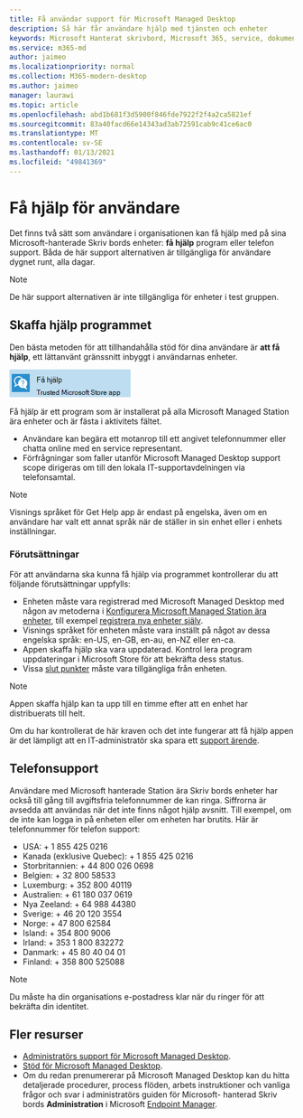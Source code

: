 ```yaml
---
title: Få användar support för Microsoft Managed Desktop
description: Så här får användare hjälp med tjänsten och enheter
keywords: Microsoft Hanterat skrivbord, Microsoft 365, service, dokumentation
ms.service: m365-md
author: jaimeo
ms.localizationpriority: normal
ms.collection: M365-modern-desktop
ms.author: jaimeo
manager: laurawi
ms.topic: article
ms.openlocfilehash: abd1b681f3d5900f846fde7922f2f4a2ca5821ef
ms.sourcegitcommit: 83a40facd66e14343ad3ab72591cab9c41ce6ac0
ms.translationtype: MT
ms.contentlocale: sv-SE
ms.lasthandoff: 01/13/2021
ms.locfileid: "49841369"
---
```

# <a name="getting-help-for-users"></a>Få hjälp för användare

Det finns två sätt som användare i organisationen kan få hjälp med på sina Microsoft-hanterade Skriv bords enheter: **få hjälp** program eller telefon support. Båda de här support alternativen är tillgängliga för användare dygnet runt, alla dagar.
 
>[!NOTE]
>De här support alternativen är inte tillgängliga för enheter i test gruppen.

## <a name="get-help-app"></a>Skaffa hjälp programmet

Den bästa metoden för att tillhandahålla stöd för dina användare är **att få hjälp**, ett lättanvänt gränssnitt inbyggt i användarnas enheter.  

![Ikonen skaffa hjälp program](../../media/get-help.png)

Få hjälp är ett program som är installerat på alla Microsoft Managed Station ära enheter och är fästa i aktivitets fältet. 

- Användare kan begära ett motanrop till ett angivet telefonnummer eller chatta online med en service representant.
- Förfrågningar som faller utanför Microsoft Managed Desktop support scope dirigeras om till den lokala IT-supportavdelningen via telefonsamtal.

> [!NOTE]
> Visnings språket för Get Help app är endast på engelska, även om en användare har valt ett annat språk när de ställer in sin enhet eller i enhets inställningar. 

### <a name="prerequisites"></a>Förutsättningar
För att användarna ska kunna få hjälp via programmet kontrollerar du att följande förutsättningar uppfylls:

- Enheten måste vara registrerad med Microsoft Managed Desktop med någon av metoderna i [Konfigurera Microsoft Managed Station ära enheter](../get-started/set-up-devices.md), till exempel [registrera nya enheter själv](../get-started/register-devices-self.md).
- Visnings språket för enheten måste vara inställt på något av dessa engelska språk: en-US, en-GB, en-au, en-NZ eller en-ca.
- Appen skaffa hjälp ska vara uppdaterad. Kontrol lera program uppdateringar i Microsoft Store för att bekräfta dess status.
- Vissa [slut punkter](../get-ready/network.md#endpoints-allowed-that-are-necessary-for-microsoft-managed-desktop) måste vara tillgängliga från enheten.

> [!NOTE]
> Appen skaffa hjälp kan ta upp till en timme efter att en enhet har distribuerats till helt.

Om du har kontrollerat de här kraven och det inte fungerar att få hjälp appen är det lämpligt att en IT-administratör ska spara ett [support ärende](admin-support.md).

## <a name="phone-support"></a>Telefonsupport

Användare med Microsoft hanterade Station ära Skriv bords enheter har också till gång till avgiftsfria telefonnummer de kan ringa. Siffrorna är avsedda att användas när det inte finns något hjälp avsnitt. Till exempel, om de inte kan logga in på enheten eller om enheten har brutits. Här är telefonnummer för telefon support:

- USA: + 1 855 425 0216
- Kanada (exklusive Quebec): + 1 855 425 0216
- Storbritannien: + 44 800 026 0698
- Belgien: + 32 800 58533
- Luxemburg: + 352 800 40119
- Australien: + 61 180 037 0619
- Nya Zeeland: + 64 988 44380
- Sverige: + 46 20 120 3554
- Norge: + 47 800 62584
- Island: + 354 800 9006
- Irland: + 353 1 800 832272
- Danmark: + 45 80 40 04 01
- Finland: + 358 800 525088

>[!NOTE]
>Du måste ha din organisations e-postadress klar när du ringer för att bekräfta din identitet. 

## <a name="more-resources"></a>Fler resurser
- [Administratörs support för Microsoft Managed Desktop](admin-support.md). 
- [Stöd för Microsoft Managed Desktop](../service-description/support.md).
- Om du redan prenumererar på Microsoft Managed Desktop kan du hitta detaljerade procedurer, process flöden, arbets instruktioner och vanliga frågor och svar i administratörs guiden för Microsoft-  hanterad Skriv bords **Administration** i Microsoft [Endpoint Manager](https://endpoint.microsoft.com/).
